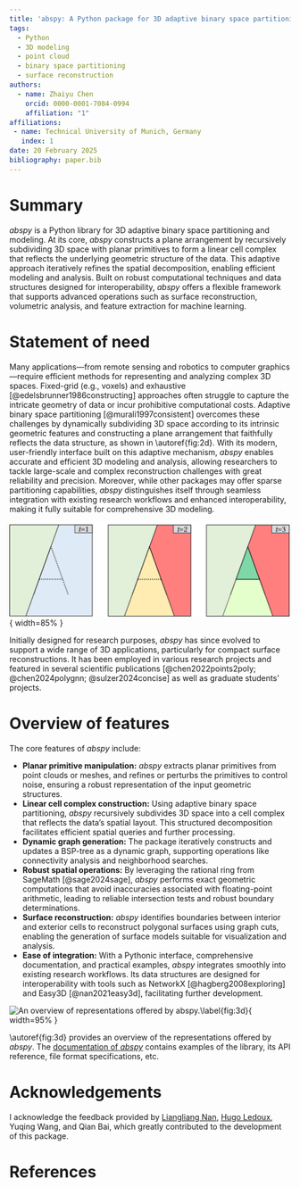 ```yaml
---
title: 'abspy: A Python package for 3D adaptive binary space partitioning and modeling'
tags:
  - Python
  - 3D modeling
  - point cloud
  - binary space partitioning
  - surface reconstruction
authors:
  - name: Zhaiyu Chen
    orcid: 0000-0001-7084-0994
    affiliation: "1"
affiliations:
 - name: Technical University of Munich, Germany
   index: 1
date: 20 February 2025
bibliography: paper.bib
---
```


# Summary

*abspy* is a Python library for 3D adaptive binary space partitioning and modeling. At its core, *abspy* constructs a plane arrangement by recursively subdividing 3D space with planar primitives to form a linear cell complex that reflects the underlying geometric structure of the data. This adaptive approach iteratively refines the spatial decomposition, enabling efficient modeling and analysis. Built on robust computational techniques and data structures designed for interoperability, *abspy* offers a flexible framework that supports advanced operations such as surface reconstruction, volumetric analysis, and feature extraction for machine learning.

# Statement of need

Many applications—from remote sensing and robotics to computer graphics—require efficient methods for representing and analyzing complex 3D spaces. Fixed-grid (e.g., voxels) and exhaustive [@edelsbrunner1986constructing] approaches often struggle to capture the intricate geometry of data or incur prohibitive computational costs. Adaptive binary space partitioning [@murali1997consistent] overcomes these challenges by dynamically subdividing 3D space according to its intrinsic geometric features and constructing a plane arrangement that faithfully reflects the data structure, as shown in \autoref{fig:2d}. With its modern, user-friendly interface built on this adaptive mechanism, *abspy* enables accurate and efficient 3D modeling and analysis, allowing researchers to tackle large-scale and complex reconstruction challenges with great reliability and precision. Moreover, while other packages may offer sparse partitioning capabilities, *abspy* distinguishes itself through seamless integration with existing research workflows and enhanced interoperability, making it fully suitable for comprehensive 3D modeling.

![A 2D illustration for adaptive binary space partitioning.\label{fig:2d}](assets/2d.png){ width=85% }

Initially designed for research purposes, *abspy* has since evolved to support a wide range of 3D applications, particularly for compact surface reconstructions. It has been employed in various research projects and featured in several scientific publications [@chen2022points2poly; @chen2024polygnn; @sulzer2024concise] as well as graduate students' projects.

# Overview of features

The core features of *abspy* include:

- **Planar primitive manipulation:** *abspy* extracts planar primitives from point clouds or meshes, and refines or perturbs the primitives to control noise, ensuring a robust representation of the input geometric structures.
- **Linear cell complex construction:** Using adaptive binary space partitioning, *abspy* recursively subdivides 3D space into a cell complex that reflects the data’s spatial layout. This structured decomposition facilitates efficient spatial queries and further processing.
- **Dynamic graph generation:** The package iteratively constructs and updates a BSP-tree as a dynamic graph, supporting operations like connectivity analysis and neighborhood searches.
- **Robust spatial operations:** By leveraging the rational ring from SageMath [@sage2024sage], *abspy* performs exact geometric computations that avoid inaccuracies associated with floating-point arithmetic, leading to reliable intersection tests and robust boundary determinations.
- **Surface reconstruction:** *abspy* identifies boundaries between interior and exterior cells to reconstruct polygonal surfaces using graph cuts, enabling the generation of surface models suitable for visualization and analysis.
- **Ease of integration:** With a Pythonic interface, comprehensive documentation, and practical examples, *abspy* integrates smoothly into existing research workflows. Its data structures are designed for interoperability with tools such as NetworkX [@hagberg2008exploring] and Easy3D [@nan2021easy3d], facilitating further development.

![An overview of representations offered by *abspy*.\label{fig:3d}](assets/3d.png){ width=95% }

\autoref{fig:3d} provides an overview of the representations offered by *abspy*. The [documentation of *abspy*](https://abspy.readthedocs.io/) contains examples of the library, its API reference, file format specifications, etc.

# Acknowledgements

I acknowledge the feedback provided by [Liangliang Nan](https://github.com/LiangliangNan), [Hugo Ledoux](https://github.com/hugoledoux), Yuqing Wang, and Qian Bai, which greatly contributed to the development of this package.

# References
